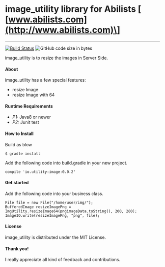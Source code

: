 # image_utility library for Abilists \[ [www.abilists.com](http://www.abilists.com)\]
--------------------------------------------------
[![Build Status](https://travis-ci.org/abilists/image_utility.svg?branch=master)](https://travis-ci.org/abilists/image_utility)
![GitHub code size in bytes](https://img.shields.io/github/languages/code-size/abilists/image_utility)

image_utility is to resize the images in Server Side.

#### About
image_utility has a few special features:

* resize Image
* resize Image with 64

#### Runtime Requirements

- *P1:* Java8 or newer
- *P2:* Junit test

#### How to Install
Build as blow
```
$ gradle install
```
Add the following code into build.gradle in your new project.
```
compile 'io.utility:image:0.0.2'
```
#### Get started
Add the following code into your business class.
```
File file = new File("/home/user/img/");
BufferedImage resizeImagePng = ImgUtility.resizeImage64(pngimageData.toString(), 200, 200);
ImageIO.write(resizeImagePng, "png", file);
```

#### License

image_utility is distributed under the MIT License.

#### Thank you!

I really appreciate all kind of feedback and contributions. 
